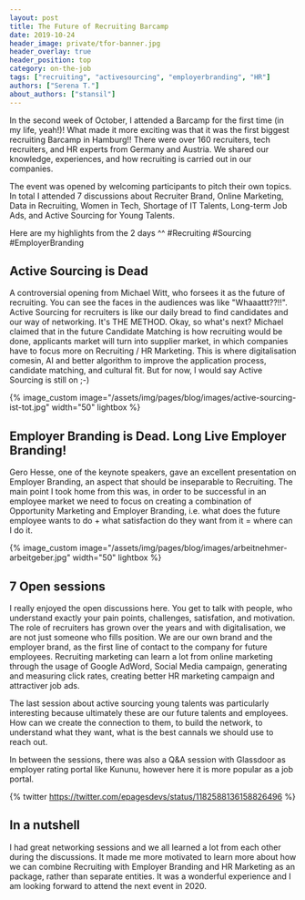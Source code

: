 ```yaml
---
layout: post
title: The Future of Recruiting Barcamp
date: 2019-10-24
header_image: private/tfor-banner.jpg
header_overlay: true
header_position: top
category: on-the-job
tags: ["recruiting", "activesourcing", "employerbranding", "HR"]
authors: ["Serena T."]
about_authors: ["stansil"]
---
```


In the second week of October, I attended a Barcamp for the first time (in my life, yeah!)! What made it more exciting was that it was the first biggest recruiting Barcamp in Hamburg!!
There were over 160 recruiters, tech recruiters, and HR experts from Germany and Austria.
We shared our knowledge, experiences, and how recruiting is carried out in our companies. 

The event was opened by welcoming participants to pitch their own topics.
In total I attended 7 discussions about Recruiter Brand, Online Marketing, Data in Recruiting, Women in Tech, Shortage of IT Talents, Long-term Job Ads, and Active Sourcing for Young Talents. 

Here are my highlights from the 2 days ^^  #Recruiting #Sourcing #EmployerBranding

## Active Sourcing is Dead
A controversial opening from Michael Witt, who forsees it as the future of recruiting.
You can see the faces in the audiences was like "Whaaattt??!!". 
Active Sourcing for recruiters is like our daily bread to find candidates and our way of networking.
It's THE METHOD. 
Okay, so what's next?
Michael claimed that in the future Candidate Matching is how recruiting would be done, applicants market will turn into supplier market, in which companies have to focus more on Recruiting / HR Marketing.
This is where digitalisation comesin, AI and better algorithm to improve the application process, candidate matching, and cultural fit. 
But for now, I would say Active Sourcing is still on ;-)

{% image_custom image="/assets/img/pages/blog/images/active-sourcing-ist-tot.jpg" width="50" lightbox %}  

## Employer Branding is Dead. Long Live Employer Branding!
Gero Hesse, one of the keynote speakers, gave an excellent presentation on Employer Branding, an aspect that should be inseparable to Recruiting.
The main point I took home from this was, in order to be successful in an employee market we need to focus on creating a combination of Opportunity Marketing and Employer Branding, i.e. what does the future employee wants to do + what satisfaction do they want from it = where can I do it.

{% image_custom image="/assets/img/pages/blog/images/arbeitnehmer-arbeitgeber.jpg" width="50" lightbox %}

## 7 Open sessions
I really enjoyed the open discussions here.
You get to talk with people, who understand exactly your pain points, challenges, satisfation, and motivation.
The role of recruiters has grown over the years and with digitalisation, we are not just someone who fills position.
We are our own brand and the employer brand, as the first line of contact to the company for future employees.
Recruiting marketing can learn a lot from online marketing through the usage of Google AdWord, Social Media campaign, generating and measuring click rates, creating better HR marketing campaign and attractiver job ads.

The last session about active sourcing young talents was particularly interesting because ultimately these are our future talents and employees.
How can we create the connection to them, to build the network, to understand what they want, what is the best cannals we should use to reach out. 

In between the sessions, there was also a Q&A session with Glassdoor as employer rating portal like Kununu, however here it is more popular as a job portal.

{% twitter https://twitter.com/epagesdevs/status/1182588136158826496 %}

## In a nutshell 
I had great networking sessions and we all learned a lot from each other during the discussions.
It made me more motivated to learn more about how we can combine Recruiting with Employer Branding and HR Marketing as an package, rather than separate entities.
It was a wonderful experience and I am looking forward to attend the next event in 2020.    
